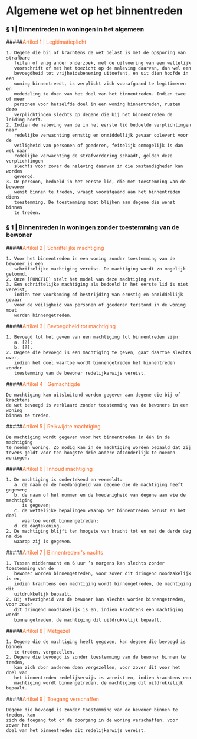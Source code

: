 # Algemene wet op het binnentreden

### § 1 | Binnentreden in woningen in het algemeen

#####<span style="color: #fc631e;">Artikel 1 | Legitimatieplicht</span>
```
1. Degene die bij of krachtens de wet belast is met de opsporing van strafbare 
   feiten of enig ander onderzoek, met de uitvoering van een wettelijk 
   voorschrift of met het toezicht op de naleving daarvan, dan wel een 
   bevoegdheid tot vrijheidsbeneming uitoefent, en uit dien hoofde in een 
   woning binnentreedt, is verplicht zich voorafgaand te legitimeren en 
   mededeling te doen van het doel van het binnentreden. Indien twee of meer 
   personen voor hetzelfde doel in een woning binnentreden, rusten deze 
   verplichtingen slechts op degene die bij het binnentreden de leiding heeft.
2. Indien de naleving van de in het eerste lid bedoelde verplichtingen naar 
   redelijke verwachting ernstig en onmiddellijk gevaar oplevert voor de 
   veiligheid van personen of goederen, feitelijk onmogelijk is dan wel naar 
   redelijke verwachting de strafvordering schaadt, gelden deze verplichtingen 
   slechts voor zover de naleving daarvan in die omstandigheden kan worden 
   gevergd.
3. De persoon, bedoeld in het eerste lid, die met toestemming van de bewoner 
   wenst binnen te treden, vraagt voorafgaand aan het binnentreden diens 
   toestemming. De toestemming moet blijken aan degene die wenst binnen 
   te treden.      
```   

### § 1 | Binnentreden in woningen zonder toestemming van de bewoner

#####<span style="color: #fc631e;">Artikel 2 | Schriftelijke machtiging</span>
```
1. Voor het binnentreden in een woning zonder toestemming van de bewoner is een 
   schriftelijke machtiging vereist. De machtiging wordt zo mogelijk getoond.  
2. Onze [FUNCTIE] stelt het model van deze machtiging vast.
3. Een schriftelijke machtiging als bedoeld in het eerste lid is niet vereist, 
   indien ter voorkoming of bestrijding van ernstig en onmiddellijk gevaar 
   voor de veiligheid van personen of goederen terstond in de woning moet 
   worden binnengetreden.   
```   

#####<span style="color: #fc631e;">Artikel 3 | Bevoegdheid tot machtiging</span>
```
1. Bevoegd tot het geven van een machtiging tot binnentreden zijn:
   a. [?];
   b. [?].  
2. Degene die bevoegd is een machtiging te geven, gaat daartoe slechts over, 
   indien het doel waartoe wordt binnengetreden het binnentreden zonder 
   toestemming van de bewoner redelijkerwijs vereist.   
```  

#####<span style="color: #fc631e;">Artikel 4 | Gemachtigde</span>
```
De machtiging kan uitsluitend worden gegeven aan degene die bij of krachtens 
de wet bevoegd is verklaard zonder toestemming van de bewoners in een woning 
binnen te treden. 
```  

#####<span style="color: #fc631e;">Artikel 5 | Reikwijdte machtiging</span>
```
De machtiging wordt gegeven voor het binnentreden in één in de machtiging 
te noemen woning. Zo nodig kan in de machtiging worden bepaald dat zij 
tevens geldt voor ten hoogste drie andere afzonderlijk te noemen woningen.
```  

#####<span style="color: #fc631e;">Artikel 6 | Inhoud machtiging</span>
```
1. De machtiging is ondertekend en vermeldt:
   a. de naam en de hoedanigheid van degene die de machtiging heeft gegeven;
   b. de naam of het nummer en de hoedanigheid van degene aan wie de machtiging 
      is gegeven;
   c. de wettelijke bepalingen waarop het binnentreden berust en het doel 
      waartoe wordt binnengetreden;
   d. de dagtekening.
2. De machtiging blijft ten hoogste van kracht tot en met de derde dag na die 
   waarop zij is gegeven. 
```  

#####<span style="color: #fc631e;">Artikel 7 | Binnentreden 's nachts</span>
```
1. Tussen middernacht en 6 uur ’s morgens kan slechts zonder toestemming van de 
   bewoner worden binnengetreden, voor zover dit dringend noodzakelijk is en, 
   indien krachtens een machtiging wordt binnengetreden, de machtiging dit 
   uitdrukkelijk bepaalt.
2. Bij afwezigheid van de bewoner kan slechts worden binnengetreden, voor zover 
   dit dringend noodzakelijk is en, indien krachtens een machtiging wordt 
   binnengetreden, de machtiging dit uitdrukkelijk bepaalt.
```  

#####<span style="color: #fc631e;">Artikel 8 | Metgezel</span>
```
1. Degene die de machtiging heeft gegeven, kan degene die bevoegd is binnen 
   te treden, vergezellen.
2. Degene die bevoegd is zonder toestemming van de bewoner binnen te treden, 
   kan zich door anderen doen vergezellen, voor zover dit voor het doel van 
   het binnentreden redelijkerwijs is vereist en, indien krachtens een 
   machtiging wordt binnengetreden, de machtiging dit uitdrukkelijk bepaalt.
```

#####<span style="color: #fc631e;">Artikel 9 | Toegang verschaffen</span>
```
Degene die bevoegd is zonder toestemming van de bewoner binnen te treden, kan 
zich de toegang tot of de doorgang in de woning verschaffen, voor zover het 
doel van het binnentreden dit redelijkerwijs vereist. 
```
